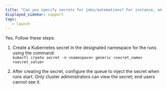 ```yaml
---
title: "Can you specify secrets for jobs/automations? For instance, an API key which you do not wish to be directly visible to users?"
displayed_sidebar: support
tags:
   - launch
---
```

Yes. Follow these steps:

1. Create a Kubernetes secret in the designated namespace for the runs using the command:  
   `kubectl create secret -n <namespace> generic <secret_name> <secret_value>`

2. After creating the secret, configure the queue to inject the secret when runs start. Only cluster administrators can view the secret; end users cannot see it.